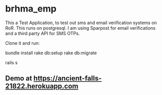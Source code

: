 # brhma_emp

This a Test Application, to test out sms and email verification systems on RoR. This runs on postgresql.
I am using Sparpost for email verifications and a third party API for SMS OTPs.

Clone it and run:

bundle install
rake db:setup
rake db:migrate

rails s

## Demo at https://ancient-falls-21822.herokuapp.com